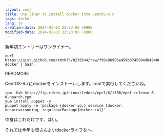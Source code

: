 ```yaml
---
layout: post
title: One liner to install docker into CentOS-6.x
tags: docker
lang: ja
creation-date: 2014-01-03 23:23:00 +0900
modified-date: 2014-01-03 23:23:00 +0900
---
```

新年初エントリーはワンライナー。

    curl https://gist.github.com/tmtk75/8238544/raw/f99a06905e459b0745694db484066dbf01d46bf8/centos-docker | bash

READMORE

CentOS-6.xにdockerをインストールします。rootで実行してくださいね。

    rpm -Uvh http://ftp.riken.jp/Linux/fedora/epel/6/i386/epel-release-6-8.noarch.rpm
    yum install puppet -y
    puppet apply -e 'package {docker-io:} service {docker: ensure=>running, require=>Package[docker-io]}'

中身はこれだけです、はい。

それでは今年も皆さんよいdockerライフを〜。
